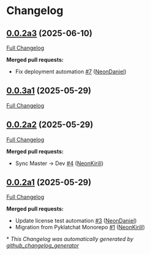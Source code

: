 # Changelog

## [0.0.2a3](https://github.com/NeonGeckoCom/pyklatchat-client/tree/0.0.2a3) (2025-06-10)

[Full Changelog](https://github.com/NeonGeckoCom/pyklatchat-client/compare/0.0.3a1...0.0.2a3)

**Merged pull requests:**

- Fix deployment automation [\#7](https://github.com/NeonGeckoCom/pyklatchat-client/pull/7) ([NeonDaniel](https://github.com/NeonDaniel))

## [0.0.3a1](https://github.com/NeonGeckoCom/pyklatchat-client/tree/0.0.3a1) (2025-05-29)

[Full Changelog](https://github.com/NeonGeckoCom/pyklatchat-client/compare/0.0.2a2...0.0.3a1)

## [0.0.2a2](https://github.com/NeonGeckoCom/pyklatchat-client/tree/0.0.2a2) (2025-05-29)

[Full Changelog](https://github.com/NeonGeckoCom/pyklatchat-client/compare/0.0.2a1...0.0.2a2)

**Merged pull requests:**

- Sync Master -\> Dev [\#4](https://github.com/NeonGeckoCom/pyklatchat-client/pull/4) ([NeonKirill](https://github.com/NeonKirill))

## [0.0.2a1](https://github.com/NeonGeckoCom/pyklatchat-client/tree/0.0.2a1) (2025-05-29)

[Full Changelog](https://github.com/NeonGeckoCom/pyklatchat-client/compare/0.0.1...0.0.2a1)

**Merged pull requests:**

- Update license test automation [\#3](https://github.com/NeonGeckoCom/pyklatchat-client/pull/3) ([NeonDaniel](https://github.com/NeonDaniel))
- Migration from Pyklatchat Monorepo [\#1](https://github.com/NeonGeckoCom/pyklatchat-client/pull/1) ([NeonKirill](https://github.com/NeonKirill))



\* *This Changelog was automatically generated by [github_changelog_generator](https://github.com/github-changelog-generator/github-changelog-generator)*
